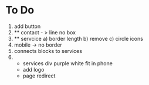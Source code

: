 # To Do

1) add button 
2) ** contact - > line no box
3) ** servcice 
    a) border length
    b) remove 
    c) circle icons
4) mobile -> no border
5) connects blocks to services
6)  - services div purple white fit in phone
    - add logo
    - page redirect

